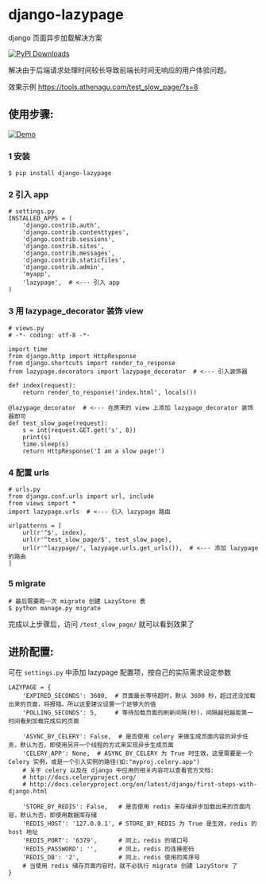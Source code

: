 # django-lazypage

django 页面异步加载解决方案

[![PyPI Downloads](https://pypistats.com/badge/django-lazypage.png)](https://pypistats.com/package/django-lazypage)

解决由于后端请求处理时间较长导致前端长时间无响应的用户体验问题。

效果示例 https://tools.athenagu.com/test_slow_page/?s=8


## 使用步骤:

[![Demo](http://qiniu.athenagu.com/lazy.png)](http://qiniu.athenagu.com/lazypage_mini.mp4)

### 1 安装 

```
$ pip install django-lazypage
```


### 2 引入 app

```
# settings.py
INSTALLED_APPS = (
    'django.contrib.auth',
    'django.contrib.contenttypes',
    'django.contrib.sessions',
    'django.contrib.sites',
    'django.contrib.messages',
    'django.contrib.staticfiles',
    'django.contrib.admin',
    'myapp',
    'lazypage',  # <--- 引入 app
)
```

### 3 用 lazypage_decorator 装饰 view

```
# views.py
# -*- coding: utf-8 -*-

import time
from django.http import HttpResponse
from django.shortcuts import render_to_response
from lazypage.decorators import lazypage_decorator  # <--- 引入装饰器

def index(request):
    return render_to_response('index.html', locals())

@lazypage_decorator  # <--- 在原来的 view 上添加 lazypage_decorator 装饰器即可
def test_slow_page(request):
    s = int(request.GET.get('s', 8))
    print(s)
    time.sleep(s)
    return HttpResponse('I am a slow page!')
```

### 4 配置 urls

```
# urls.py
from django.conf.urls import url, include
from views import *
import lazypage.urls  # <--- 引入 lazypage 路由

urlpatterns = [
    url(r'^$', index),
    url(r'^test_slow_page/$', test_slow_page),
    url(r'^lazypage/', lazypage.urls.get_urls()),  # <--- 添加 lazypage 的路由
]
```

### 5 migrate

```
# 最后需要跑一次 migrate 创建 LazyStore 表
$ python manage.py migrate
```

完成以上步骤后，访问 `/test_slow_page/` 就可以看到效果了


## 进阶配置:

可在 `settings.py` 中添加 lazypage 配置项，按自己的实际需求设定参数

```
LAZYPAGE = {
    'EXPIRED_SECONDS': 3600,  # 页面最长等待超时，默认 3600 秒，超过还没加载出来的页面，将报错。所以这里建议设置一个足够大的值
    'POLLING_SECONDS': 5,     # 等待加载页面的刷新间隔(秒)，间隔越短越能第一时间看到加载完成后的页面

    'ASYNC_BY_CELERY': False,  # 是否使用 celery 来做生成页面内容的异步任务，默认为否，即使用另开一个线程的方式来实现异步生成页面
    'CELERY_APP': None,  # ASYNC_BY_CELERY 为 True 时生效，这里需要是一个 Celery 实例，或是一个引入实例的路径(如:"myproj.celery.app")
    # 关于 celery 以及在 django 中应用的相关内容可以查看官方文档:
    # http://docs.celeryproject.org/
    # http://docs.celeryproject.org/en/latest/django/first-steps-with-django.html

    'STORE_BY_REDIS': False,   # 是否使用 redis 来存储异步加载出来的页面内容，默认为否，即使用数据库存储
    'REDIS_HOST': '127.0.0.1', # STORE_BY_REDIS 为 True 是生效，redis 的 host 地址
    'REDIS_PORT': '6379',	   # 同上，redis 的端口号
    'REDIS_PASSWORD': '',      # 同上，redis 的连接密码
    'REDIS_DB': '2',           # 同上，redis 使用的库序号
    # 当使用 redis 储存页面内容时，就不必执行 migrate 创建 LazyStore 了
}
```



